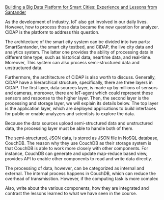 [Building a Big Data Platform for Smart Cities: Experience and Lessons from Santander](https://ieeexplore.ieee.org/abstract/document/7207275/)

As the development of industry, IoT also get involved in our daily lives. However, how to process those data became the new question for analyzer. CiDAP is the platform to address this question. 

The architecture of the smart city system can be divided into two parts: SmartSantander, the smart city testbed, and CiDAP, the live city data and analytics system. The latter one provides the ability of processing data in different time type, such as historical data, neartime data, and real-time. Moreover, This system can also process semi-structured data and unstructured data.

Furthermore, the architecture of CiDAP is also worth to discuss. Generally, CiDAP have a hierarchical structure, specifically, there are three layers in CiDAP. The first layer, data sources layer, is made up by millions of sensors and cameras, moreover, there are IoT-agent which could represent these sensors and response to the higher layer. Then, the second layer is the processing and storage layer, we will explain its details below. The top layer is the application layer, which are deployed applications to build interfaces for public or enable analyzers and scientists to explore the data.

Because the data sources upload semi-structured data and unstructured data, the processing layer must be able to handle both of them. 

The semi-structured, JSON data, is stored as JSON file in NoSQL database, CouchDB. The reason why they use CouchDB as their storage system is that CouchDB is able to work more closely with other components. For instance, CouchDB can generate and update map-reduce based view, provides API to enable other components to read and write data directly. 

The processing of data, however, can be categorized as internal and external. The internal process happens in CouchDB, which can reduce the overhead of transmisstion. However, if the computing task is more complex




Also, write about the various components, how they are integrated and contrast the lessons learned to what we have seen in the course.